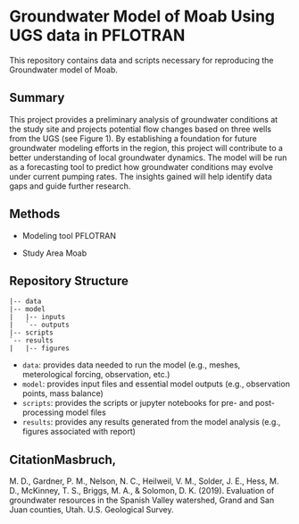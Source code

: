 # Groundwater Model of Moab Using UGS data in PFLOTRAN
This repository contains data and scripts necessary for reproducing the Groundwater model of Moab.

## Summary
This project provides a preliminary analysis of groundwater conditions at the study site and projects potential flow changes based on three wells from the UGS (see Figure 1). By establishing a foundation for future groundwater modeling efforts in the region, this project will contribute to a better understanding of local groundwater dynamics. The model will be run as a forecasting tool to predict how groundwater conditions may evolve under current pumping rates. The insights gained will help identify data gaps and guide further research.
## Methods
- Modeling tool
  PFLOTRAN

- Study Area
  Moab

## Repository Structure
```
|-- data
|-- model
|   |-- inputs
|   `-- outputs
|-- scripts
`-- results
|   |-- figures
```
- `data`: provides data needed to run the model (e.g., meshes, meterological forcing, observation, etc.)
- `model`: provides input files and essential model outputs (e.g., observation points, mass balance)
- `scripts`: provides the scripts or jupyter notebooks for pre- and post- processing model files
- `results`: provides any results generated from the model analysis (e.g., figures associated with report)

## CitationMasbruch, 
M. D., Gardner, P. M., Nelson, N. C., Heilweil, V. M., Solder, J. E., Hess, M. D., McKinney, T. S., Briggs, M. A., & Solomon, D. K. (2019). Evaluation of groundwater resources in the Spanish Valley watershed, Grand and San Juan counties, Utah. U.S. Geological Survey.
